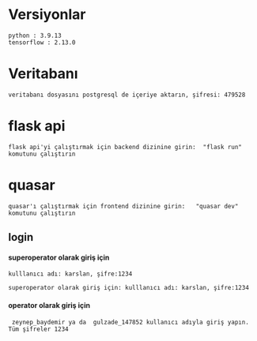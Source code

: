 # Versiyonlar
    python : 3.9.13
    tensorflow : 2.13.0



# Veritabanı 

    veritabanı dosyasını postgresql de içeriye aktarın, şifresi: 479528



# flask api

    flask api'yi çalıştırmak için backend dizinine girin:  "flask run" komutunu çalıştırın

# quasar

    quasar'ı çalıştırmak için frontend dizinine girin:   "quasar dev" komutunu çalıştırın

## login 
#### superoperator olarak giriş için
    kulllanıcı adı: karslan, şifre:1234 

    superoperator olarak giriş için: kulllanıcı adı: karslan, şifre:1234
#### operator olarak giriş için
     zeynep_baydemir ya da  gulzade_147852 kullanıcı adıyla giriş yapın. Tüm şifreler 1234


